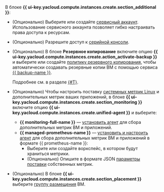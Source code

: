 В блоке **{{ ui-key.yacloud.compute.instances.create.section_additional }}**:

* (Опционально) Выберите или создайте [сервисный аккаунт](../../../iam/concepts/users/service-accounts.md). Использование сервисного аккаунта позволяет гибко настраивать права доступа к ресурсам.
* (Опционально) Разрешите доступ к [серийной консоли](../../../compute/operations/serial-console/index.md).
* (Опционально) В блоке **Резервное копирование** включите опцию **{{ ui-key.yacloud.compute.instances.create.action_activate-backup }}** и выберите или создайте [политику резервного копирования](../../../backup/concepts/policy.md), чтобы автоматически создавать резервные копии ВМ с помощью сервиса [{{ backup-name }}](../../../backup/index.yaml).

    Подробнее см. в разделе [{#T}](../../../backup/concepts/vm-connection.md).

* (Опционально) Чтобы настроить поставку [системных метрик Linux](../../../monitoring/operations/unified-agent/linux_metrics.md) и дополнительных метрик ваших приложений, в блоке **{{ ui-key.yacloud.compute.instances.create.section_monitoring }}** включите опцию **{{ ui-key.yacloud.compute.instances.create.unified-agent }}** и выберите:
  * **{{ monitoring-full-name }}** — [установить агент](../../../monitoring/concepts/data-collection/unified-agent/index.md) для сбора дополнительных метрик ВМ и приложений.
  * **{{ managed-prometheus-name }}** — [установить и настроить агент](../../../monitoring/operations/prometheus/ingestion/prometheus-agent.md) для сбора дополнительных метрик ВМ и приложений в формате {{ prometheus-name }}:
     * Выберите или создайте воркспейс, в котором будут храниться метрики.
     * (Опционально) Опишите в формате JSON [параметры поставки](../../../monitoring/operations/prometheus/ingestion/prometheus-agent.md) собственных метрик.
* (Опционально) В блоке **{{ ui-key.yacloud.compute.instances.create.section_placement }}** выберите [группу размещения](../../../compute/concepts/placement-groups.md) ВМ.